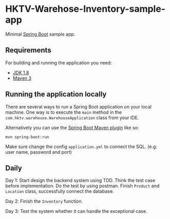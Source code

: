 # HKTV-Warehose-Inventory-sample-app
Minimal [Spring Boot](http://projects.spring.io/spring-boot/) sample app.

## Requirements

For building and running the application you need:

- [JDK 1.8](http://www.oracle.com/technetwork/java/javase/downloads/jdk8-downloads-2133151.html)
- [Maven 3](https://maven.apache.org)

## Running the application locally

There are several ways to run a Spring Boot application on your local machine. One way is to execute the `main` method in the `com.hktv.warehouse.WarehouseApplication` class from your IDE.

Alternatively you can use the [Spring Boot Maven plugin](https://docs.spring.io/spring-boot/docs/current/reference/html/build-tool-plugins-maven-plugin.html) like so:

```shell
mvn spring-boot:run
```
Make sure change the config `application.yml` to connect the SQL. (e.g: user name, password and port)
## Daily
Day 1: 
Start design the backend system using TDD.
Think the test case before implementation.
Do the test by using postman.
Finish `Product` and `Location` class, successfully connect the database.
<br />

Day 2: Finish the `Inventory` function.
<br />

Day 3: Test the system whether it can handle the exceptional case.